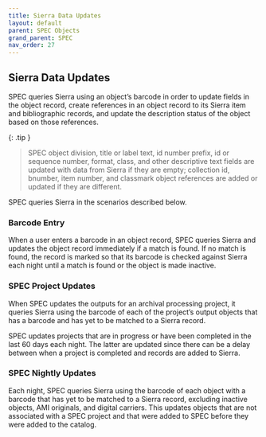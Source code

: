 ```yaml
---
title: Sierra Data Updates
layout: default
parent: SPEC Objects
grand_parent: SPEC
nav_order: 27
---
```


## Sierra Data Updates
SPEC queries Sierra using an object’s barcode in order to update fields in the object record, create references in an object record to its Sierra item and bibliographic records, and update the description status of the object based on those references.

{: .tip }
> SPEC object division, title or label text, id number prefix, id or sequence number, format, class, and other descriptive text fields are updated with data from Sierra if they are empty; collection id, bnumber, item number, and classmark object references are added or updated if they are different.

SPEC queries Sierra in the scenarios described below.

### Barcode Entry
When a user enters a barcode in an object record, SPEC queries Sierra and updates the object record immediately if a match is found. If no match is found, the record is marked so that its barcode is checked against Sierra each night until a match is found or the object is made inactive.

### SPEC Project Updates
When SPEC updates the outputs for an archival processing project, it queries Sierra using the barcode of each of the project’s output objects that has a barcode and has yet to be matched to a Sierra record.

SPEC updates projects that are in progress or have been completed in the last 60 days each night. The latter are updated since there can be a delay between when a project is completed and records are added to Sierra.

### SPEC Nightly Updates
Each night, SPEC queries Sierra using the barcode of each object with a barcode that has yet to be matched to a Sierra record, excluding inactive objects, AMI originals, and digital carriers. This updates objects that are not associated with a SPEC project and that were added to SPEC before they were added to the catalog.